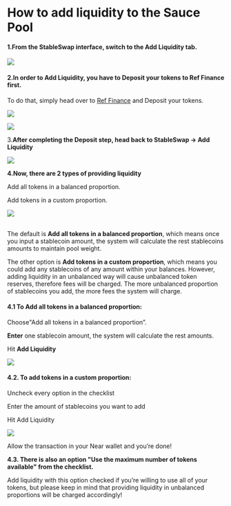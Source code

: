 # How to add liquidity to the Sauce Pool

#### 1.**From the StableSwap interface, switch to the Add Liquidity tab.**

![](https://lh5.googleusercontent.com/uyrUBj3TlppduRPG1VyLP7ffWRCggSWWRIiZJ23gIvQ2y2K4X8YWokAt31hM4D1KTC832SutqRjUW1agFhlwri\_iL5LhDS7hP6XQKyTx5XfQdrIkS8Nkr0Q21LYnJ1NCxSEuSOiV)

#### **2.In order to Add Liquidity, you have to Deposit your tokens to Ref Finance first.** 

To do that, simply head over to [Ref Finance](https://app.ref.finance/deposit) and Deposit your tokens.

![](https://lh5.googleusercontent.com/XnhPNwhNFmaTGtz\_DMstZDrXBwVgkpp-c9ul8VKUIzSLkPeb11NWYXZJsnNlUnipwHxmLEtm7ZPRDEkwRvUX\_PgurjdeaiUneAthXN3u3NxtN8NF7v48Xo5YuwZJUsi6XhAus16z)

![](https://lh3.googleusercontent.com/YJ9kthIKQWLyrtKQFltIA43v3vOY\_S8TSx1Qxc4t97DsN4yDFZ8x4\_IioDUIeT9EWt-zBef11cwRv7-eEAUx2rWLGT2cwueF6Eh1MMLDaSzIYCd\_o\_7NsdGpL28GrMvicS6NCDqa)

3.**After completing the Deposit step, head back to StableSwap → Add Liquidity**

![](https://lh5.googleusercontent.com/jmWAEGOSMcXOsViyxYOiNyTugZXD3HV\_y2yub27YLkHBF0mkFQfnjiC6XtbXxDnZ-w6lwWnA9gxSx0gEn1X3EluZlM3kw\_LTrFixbWptbc8Dl5mDIJMXOZ2-wA2Tp\_fiKaq7BYn5)

**4.Now, there are 2 types of providing liquidity**

Add all tokens in a balanced proportion.&#x20;

Add tokens in a custom proportion.

![](https://lh4.googleusercontent.com/B3bWoTAzuCFGGHZRtl\_OAuXyKopA06em2d\_HP1kNM1QNf9d0BY2QpaCTVEIhN-RzziIMWczQMJLaT5qHPqXPxMxLIoShy5pg4fsMVqJhczVTgK-082ailb5k1AGEXPDb19IbKl4l)

\
The default is **Add all tokens in a balanced proportion**, which means once you input a stablecoin amount, the system will calculate the rest stablecoins amounts to maintain pool weight.

The other option is **Add tokens in a custom proportion**, which means you could add any stablecoins of any amount within your balances. However, adding liquidity in an unbalanced way will cause unbalanced token reserves, therefore fees will be charged. The more unbalanced proportion of stablecoins you add, the more fees the system will charge.



#### **4.1 To Add all tokens in a balanced proportion:**

Choose"Add all tokens in a balanced proportion”.

**Enter** one stablecoin amount,  the system will calculate the rest amounts.

Hit **Add Liquidity**

![](https://lh6.googleusercontent.com/5h-lc44JR0dwDv8qK2JSorZ-hiPJM5x9E3gUi9vUXEYd8qIYv5SUQUwPrXZBWo9jBJUNVHgrqnrohWaG\_8kh5sYWH3-8t00alSIWVUTW26gnvrbE9\_is2N12pwNY115gfQH4dvUr)

#### 4.2. To add tokens in a custom proportion:

Uncheck every option in the checklist

Enter the amount of stablecoins you want to add&#x20;

Hit Add Liquidity

![](https://lh5.googleusercontent.com/9cgqHNr7DGuuinniDT3jxcuXsYPbBxVKw69pLFlgVginvE\_yUlE6IkKFBK\_r176dDl\_nn6N8VZRd9mJbiNkaAZq1G2GbPNoQpJPEPVrf8yhf8\_RKMiHV62SVvvra0FrQYDKAzWhQ)

Allow the transaction in your Near wallet and you’re done!

**4.3. There is also an option "Use the maximum number of tokens available" from the checklist.**

Add liquidity with this option checked if you’re willing to use all of your tokens, but please keep in mind that providing liquidity in unbalanced proportions will be charged accordingly!
